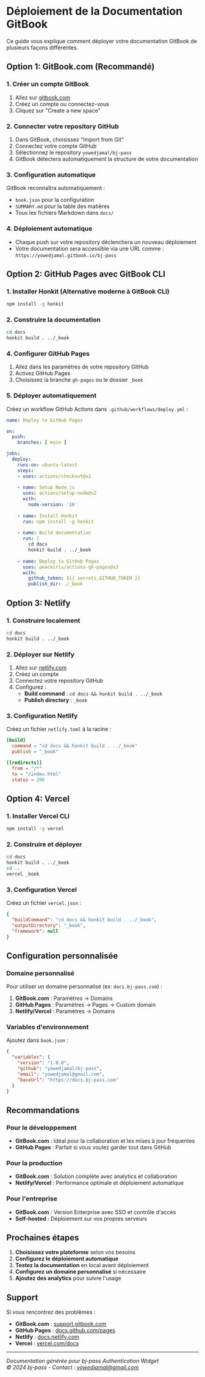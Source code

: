 # Déploiement de la Documentation GitBook

Ce guide vous explique comment déployer votre documentation GitBook de plusieurs façons différentes.

## Option 1: GitBook.com (Recommandé)

### 1. Créer un compte GitBook
1. Allez sur [gitbook.com](https://gitbook.com)
2. Créez un compte ou connectez-vous
3. Cliquez sur "Create a new space"

### 2. Connecter votre repository GitHub
1. Dans GitBook, choisissez "Import from Git"
2. Connectez votre compte GitHub
3. Sélectionnez le repository `yowedjamal/bj-pass`
4. GitBook détectera automatiquement la structure de votre documentation

### 3. Configuration automatique
GitBook reconnaîtra automatiquement :
- `book.json` pour la configuration
- `SUMMARY.md` pour la table des matières
- Tous les fichiers Markdown dans `docs/`

### 4. Déploiement automatique
- Chaque push sur votre repository déclenchera un nouveau déploiement
- Votre documentation sera accessible via une URL comme : `https://yowedjamal.gitbook.io/bj-pass`

## Option 2: GitHub Pages avec GitBook CLI

### 1. Installer Honkit (Alternative moderne à GitBook CLI)
```bash
npm install -g honkit
```

### 2. Construire la documentation
```bash
cd docs
honkit build . ../_book
```

### 4. Configurer GitHub Pages
1. Allez dans les paramètres de votre repository GitHub
2. Activez GitHub Pages
3. Choisissez la branche `gh-pages` ou le dossier `_book`

### 5. Déployer automatiquement
Créez un workflow GitHub Actions dans `.github/workflows/deploy.yml` :

```yaml
name: Deploy to GitHub Pages

on:
  push:
    branches: [ main ]

jobs:
  deploy:
    runs-on: ubuntu-latest
    steps:
    - uses: actions/checkout@v2
    
    - name: Setup Node.js
      uses: actions/setup-node@v2
      with:
        node-version: '16'
    
    - name: Install Honkit
      run: npm install -g honkit
    
    - name: Build documentation
      run: |
        cd docs
        honkit build . ../_book
    
    - name: Deploy to GitHub Pages
      uses: peaceiris/actions-gh-pages@v3
      with:
        github_token: ${{ secrets.GITHUB_TOKEN }}
        publish_dir: ./_book
```

## Option 3: Netlify

### 1. Construire localement
```bash
cd docs
honkit build . ../_book
```

### 2. Déployer sur Netlify
1. Allez sur [netlify.com](https://netlify.com)
2. Créez un compte
3. Connectez votre repository GitHub
4. Configurez :
   - **Build command** : `cd docs && honkit build . ../_book`
   - **Publish directory** : `_book`

### 3. Configuration Netlify
Créez un fichier `netlify.toml` à la racine :

```toml
[build]
  command = "cd docs && honkit build . ../_book"
  publish = "_book"

[[redirects]]
  from = "/*"
  to = "/index.html"
  status = 200
```

## Option 4: Vercel

### 1. Installer Vercel CLI
```bash
npm install -g vercel
```

### 2. Construire et déployer
```bash
cd docs
honkit build . ../_book
cd ..
vercel _book
```

### 3. Configuration Vercel
Créez un fichier `vercel.json` :

```json
{
  "buildCommand": "cd docs && honkit build . ../_book",
  "outputDirectory": "_book",
  "framework": null
}
```

## Configuration personnalisée

### Domaine personnalisé
Pour utiliser un domaine personnalisé (ex: `docs.bj-pass.com`) :

1. **GitBook.com** : Paramètres → Domains
2. **GitHub Pages** : Paramètres → Pages → Custom domain
3. **Netlify/Vercel** : Paramètres → Domains

### Variables d'environnement
Ajoutez dans `book.json` :

```json
{
  "variables": {
    "version": "1.0.0",
    "github": "yowedjamal/bj-pass",
    "email": "yowedjamal@gmail.com",
    "baseUrl": "https://docs.bj-pass.com"
  }
}
```

## Recommandations

### Pour le développement
- **GitBook.com** : Idéal pour la collaboration et les mises à jour fréquentes
- **GitHub Pages** : Parfait si vous voulez garder tout dans GitHub

### Pour la production
- **GitBook.com** : Solution complète avec analytics et collaboration
- **Netlify/Vercel** : Performance optimale et déploiement automatique

### Pour l'entreprise
- **GitBook.com** : Version Enterprise avec SSO et contrôle d'accès
- **Self-hosted** : Déploiement sur vos propres serveurs

## Prochaines étapes

1. **Choisissez votre plateforme** selon vos besoins
2. **Configurez le déploiement automatique**
3. **Testez la documentation** en local avant déploiement
4. **Configurez un domaine personnalisé** si nécessaire
5. **Ajoutez des analytics** pour suivre l'usage

## Support

Si vous rencontrez des problèmes :
- **GitBook.com** : [support.gitbook.com](https://support.gitbook.com)
- **GitHub Pages** : [docs.github.com/pages](https://docs.github.com/pages)
- **Netlify** : [docs.netlify.com](https://docs.netlify.com)
- **Vercel** : [vercel.com/docs](https://vercel.com/docs)

---

*Documentation générée pour bj-pass Authentication Widget*  
*© 2024 bj-pass - Contact : yowedjamal@gmail.com* 
